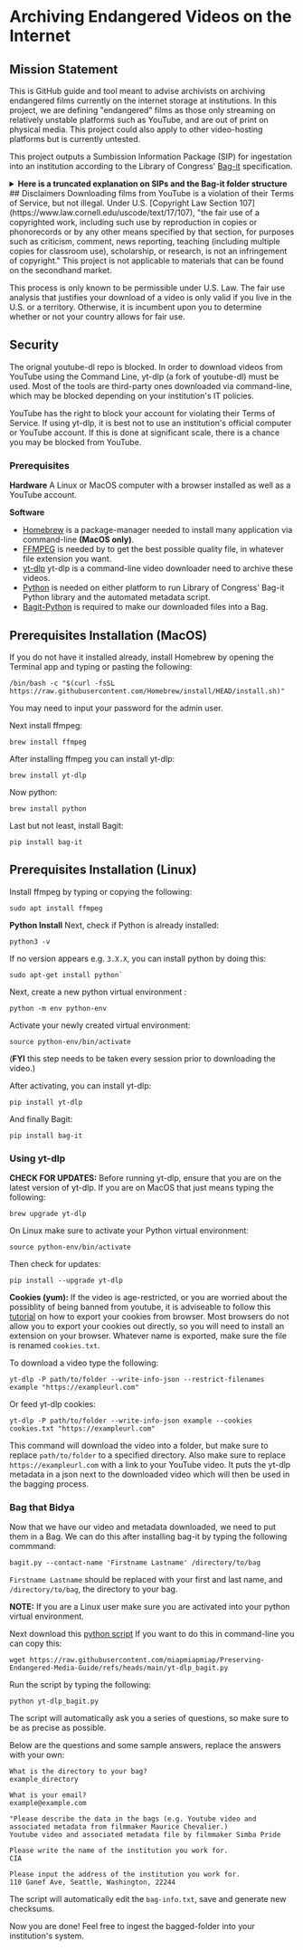 # Archiving Endangered Videos on the Internet
## Mission Statement
This is GitHub guide and tool meant to advise archivists on archiving endangered films currently on the internet storage at institutions. In this project, we are defining "endangered" films as those only streaming on relatively unstable platforms such as YouTube, and are out of print on physical media. This project could also apply to other video-hosting platforms but is currently untested.

This project outputs a Sumbission Information Package (SIP) for ingestation into an institution according to the Library of Congress' [Bag-it](https://datatracker.ietf.org/doc/html/rfc8493) specification. 

<details>
 <summary><strong>Here is a truncated explanation on SIPs and the Bag-it folder structure</strong></summary>


## Submission Information Packages (SIP)
* SIPs include the data (payload) and all of the related metadata about the content of the payload.
* It also includes a manifest of every file in the payload with its corresponding checksum.
* You can can include descriptive elements that provide context such as provenance, contact information, environment of creation, etc.
* SIPs can also have a README file with any additional information that should exist alongside the data.
* You can think of SIPs as the file(s) and all the information one would need to facilitate future use.

## BagIt Structure:
* A set of required and optional tag files.
* A subdirectory named "data" called the payload directory.
* A set of optional tag directories.
* The tag files in the base directory consist of one or more files named "**manifest-algorithm.txt**", a file named "**bagit.txt**", and zero or more additional tag files.
</details>
## Disclaimers
Downloading films from YouTube is a violation of their Terms of Service, but not illegal. Under U.S. [Copyright Law Section 107](https://www.law.cornell.edu/uscode/text/17/107), "the fair use of a copyrighted work, including such use by reproduction in copies or phonorecords or by any other means specified by that section, for purposes such as criticism, comment, news reporting, teaching (including multiple copies for classroom use), scholarship, or research, is not an infringement of copyright." This project is not applicable to materials that can be found on the secondhand market.

This process is only known to be permissible under U.S. Law. The fair use analysis that justifies your download of a video is only valid if you live in the U.S. or a territory. Otherwise, it is incumbent upon you to determine whether or not your country allows for fair use. 

## Security
The orignal youtube-dl repo is blocked. In order to download videos from YouTube using the Command Line, yt-dlp (a fork of youtube-dl) must be used. Most of the tools are third-party ones downloaded via command-line, which may be blocked depending on your institution's IT policies. 

YouTube has the right to block your account for violating their Terms of Service. If using yt-dlp, it is best not to use an institution's official computer or YouTube account. If this is done at significant scale, there is a chance you may be blocked from YouTube.

### Prerequisites
**Hardware**
A Linux or MacOS computer with a browser installed as well as a YouTube account.

**Software**
* [Homebrew](https://brew.sh/) is a package-manager needed to install many application via command-line **(MacOS only)**.
* [FFMPEG](https://ffmpeg.org/download.html) is needed by to get the best possible quality file, in whatever file extension you want. 
* [yt-dlp](https://github.com/yt-dlp/yt-dlp) yt-dlp is a command-line video downloader need to archive these videos. 
* [Python](https://www.python.org/) is needed on either platform to run Library of Congress' Bag-it Python library and the automated metadata script.
* [Bagit-Python](https://github.com/LibraryOfCongress/bagit-python) is required to make our downloaded files into a Bag.


## Prerequisites Installation (MacOS)
If you do not have it installed already, install Homebrew by opening the Terminal app and typing or pasting the following:

```
/bin/bash -c "$(curl -fsSL https://raw.githubusercontent.com/Homebrew/install/HEAD/install.sh)"
```

You may need to input your password for the admin user.

Next install ffmpeg:
```
brew install ffmpeg
```

After installing ffmpeg you can install yt-dlp:
```
brew install yt-dlp
```

Now python:
```
brew install python
```

Last but not least, install Bagit:
```
pip install bag-it
```
## Prerequisites Installation (Linux)

Install ffmpeg by typing or copying the following:
```
sudo apt install ffmpeg
```
**Python Install**
Next, check if Python is already installed:
```
python3 -v
```
If no version appears e.g. `3.X.X`, you can install python by doing this:
```
sudo apt-get install python`
```
Next, create a new python virtual environment :
```
python -m env python-env
```

Activate your newly created virtual environment:
```
source python-env/bin/activate
```
(**FYI** this step needs to be taken every session prior to downloading the video.)

After activating, you can install yt-dlp:
```
pip install yt-dlp
```
And finally Bagit:

```
pip install bag-it
```

### Using yt-dlp
**CHECK FOR UPDATES:**
Before running yt-dlp, ensure that you are on the latest version of yt-dlp. If you are on MacOS that just means typing the following:
```
brew upgrade yt-dlp
```
On Linux make sure to activate your Python virtual environment:
```
source python-env/bin/activate
```
Then check for updates:
```
pip install --upgrade yt-dlp
```
**Cookies (yum):**
If the video is age-restricted, or you are worried about the possiblity of being banned from youtube, it is adviseable to follow this [tutorial](https://github.com/yt-dlp/yt-dlp/wiki/Extractors) on how to export your cookies from browser. Most browsers do not allow you to export your cookies out directly, so you will need to install an extension on your browser. Whatever name is exported, make sure the file is renamed `cookies.txt`.

To download a video type the following:
```
yt-dlp -P path/to/folder --write-info-json --restrict-filenames example "https://exampleurl.com"
```
Or feed yt-dlp cookies:
```
yt-dlp -P path/to/folder --write-info-json example --cookies cookies.txt "https://exampleurl.com"
```
This command will download the video into a folder, but make sure to replace `path/to/folder` to a specified directory. Also make sure to replace `https://exampleurl.com` with a link to your YouTube video. It puts the yt-dlp metadata in a json next to the downloaded video which will then be used in the bagging process. 

### Bag that Bidya

Now that we have our video and metadata downloaded, we need to put them in a Bag. We can do this after installing bag-it by typing the following commmand:
```
bagit.py --contact-name 'Firstname Lastname' /directory/to/bag
```

`Firstname Lastname` should be replaced with your first and last name, and `/directory/to/bag`, the directory to your bag.

**NOTE:** If you are a Linux user make sure you are activated into your python virtual environment.

Next download this [python script](https://github.com/miapmiapmiap/Preserving-Endangered-Media-Guide/blob/main/yt-dlp_bagit.py) If you want to do this in command-line you can copy this:
```
wget https://raw.githubusercontent.com/miapmiapmiap/Preserving-Endangered-Media-Guide/refs/heads/main/yt-dlp_bagit.py
```

Run the script by typing the following:
```
python yt-dlp_bagit.py
```

The script will automatically ask you a series of questions, so make sure to be as precise as possible.

Below are the questions and some sample answers, replace the answers with your own:
```
What is the directory to your bag?
example_directory
```
```
What is your email?
example@example.com
```
```
"Please describe the data in the bags (e.g. Youtube video and associated metadata from filmmaker Maurice Chevalier.) 
Youtube video and associated metadata file by filmmaker Simba Pride
```
```
Please write the name of the institution you work for.
CIA
```
```
Please input the address of the institution you work for.
110 Ganef Ave, Seattle, Washington, 22244
```

The script will automatically edit the `bag-info.txt`, save and generate new checksums.

Now you are done! Feel free to ingest the bagged-folder into your institution's system. 

